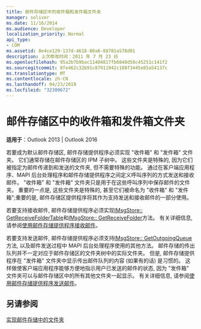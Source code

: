 ```yaml
---
title: 邮件存储区中的收件箱和发件箱文件夹
manager: soliver
ms.date: 11/16/2014
ms.audience: Developer
localization_priority: Normal
api_type:
- COM
ms.assetid: 8e4ce129-137d-4618-80a6-88781a578d01
description: 上次修改时间：2011 年 7 月 23 日
ms.openlocfilehash: 95a2b7b9bac11404817fb6848d58c45251c141f2
ms.sourcegitcommit: 8fe462c32b91c87911942c188f3445e85a54137c
ms.translationtype: MT
ms.contentlocale: zh-CN
ms.lasthandoff: 04/23/2019
ms.locfileid: "32309672"
---
```

# <a name="inbox-and-outbox-folders-in-message-stores"></a>邮件存储区中的收件箱和发件箱文件夹

  
  
**适用于**：Outlook 2013 | Outlook 2016 
  
若要成为默认邮件存储区, 邮件存储提供程序必须实现 "收件箱" 和 "发件箱" 文件夹。 它们通常存储在邮件存储区的 IPM 子树中。 这些文件夹是特殊的, 因为它们被指定为邮件传递到和发送的文件夹, 但不需要特殊的功能。 通过在客户端应用程序、MAPI 后台处理程序和邮件存储提供程序之间定义呼叫序列的方式发送和接收邮件。 "收件箱" 和 "发件箱" 文件夹只是用于在这些呼叫序列中保存邮件的文件夹。 重要的一点是, 这些文件夹是特殊的, 甚至它们被命名为 "收件箱" 和 "发件箱";重要的是, 邮件存储区提供程序将其作为支持发送和接收邮件的一部分使用。
  
若要支持接收邮件, 邮件存储提供程序必须实现[IMsgStore:: GetReceiveFolderTable](imsgstore-getreceivefoldertable.md)和[IMsgStore:: GetReceiveFolder](imsgstore-getreceivefolder.md)方法。 有关详细信息, 请参阅[使用邮件存储提供程序接收邮件](receiving-messages-by-using-message-store-providers.md)。
  
若要支持发送邮件, 邮件存储提供程序必须支持[IMsgStore:: GetOutgoingQueue](imsgstore-getoutgoingqueue.md)方法, 以及邮件发送过程中 MAPI 后台处理程序使用的其他方法。 邮件存储的传出队列并不一定对应于邮件存储区的文件夹树中的实际文件夹。 但是, 邮件存储提供程序在 "发件箱" 文件夹中显示传出邮件队列的内容 (如果有的话) 是习惯的。 这样做使客户端应用程序能够方便地指示用户已发送的邮件的状态, 因为 "发件箱" 文件夹可以与邮件存储区中的所有其他文件夹一起显示。 有关详细信息, 请参阅[使用邮件存储提供程序发送邮件](sending-messages-by-using-message-store-providers.md)。
  
## <a name="see-also"></a>另请参阅



[实现邮件存储中的文件夹](implementing-folders-in-message-stores.md)

